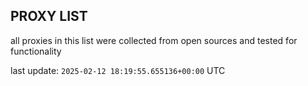 ## PROXY LIST

all proxies in this list were collected from open sources and tested for functionality

last update: `2025-02-12 18:19:55.655136+00:00` UTC